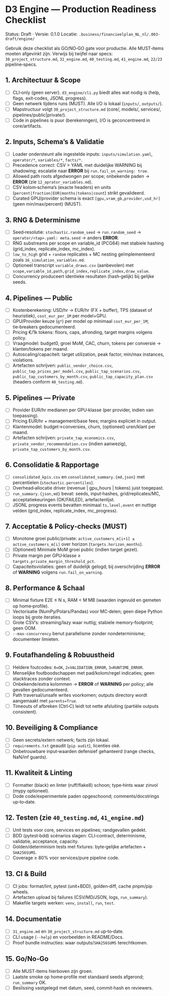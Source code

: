 # D3 Engine — Production Readiness Checklist

Status: Draft · Versie: 0.1.0
Locatie: `.business/financieelplan_NL_nl/.003-draft/engine/`

Gebruik deze checklist als GO/NO‑GO gate voor productie. Alle MUST‑items moeten afgevinkt zijn. Verwijs bij twijfel naar specs: `30_project_structure.md`, `31_engine.md`, `40_testing.md`, `41_engine.md`, `22/23` pipeline‑specs.

## 1. Architectuur & Scope

- [ ] CLI‑only (geen server). `d3_engine/cli.py` biedt alles wat nodig is (help, flags, exit‑codes, JSONL progress).
- [ ] Geen netwerk tijdens runs (MUST). Alle I/O is lokaal (`inputs/`, `outputs/`).
- [ ] Mapstructuur volgt `30_project_structure.md` (core/, models/, services/, pipelines/public|private/).
- [ ] Code in pipelines is puur (berekeningen), I/O is geconcentreerd in core/artifacts.

## 2. Inputs, Schema’s & Validatie

- [ ] Loader ondersteunt alle ingestelde inputs: `inputs/simulation.yaml`, `operator/*`, `variables/*`, `facts/*`.
- [ ] Precedence correct: CSV > YAML met duidelijke WARNING bij shadowing; escalatie naar **ERROR** bij `run.fail_on_warning: true`.
- [ ] Allowed path roots afgedwongen per scope; onbekende paden → **ERROR** (zie `12_oprator_variables.md`).
- [ ] CSV kolom‑schema’s (exacte headers) en units (`percent|fraction|EUR|months|tokens|count`) strikt gevalideerd.
- [ ] Curated GPU/provider schema is exact `[gpu,vram_gb,provider,usd_hr]` (geen min/max/percent) (MUST).

## 3. RNG & Determinisme

- [ ] Seed‑resolutie: `stochastic.random_seed` → `run.random_seed` → `operator/<tap>.yaml: meta.seed` → anders **ERROR**.
- [ ] RNG substreams per scope en variable_id (PCG64) met stabiele hashing (grid_index, replicate_index, mc_index).
- [ ] `low_to_high` grid + `random` replicates + MC nesting geïmplementeerd zoals `16_simulation_variables.md`.
- [ ] Optioneel transcript `variable_draws.csv` (aanbevolen) met `scope,variable_id,path,grid_index,replicate_index,draw_value`.
- [ ] Concurrency produceert identieke resultaten (hash‑gelijk) bij gelijke seeds.

## 4. Pipelines — Public

- [ ] Kostenberekening: USD/hr → EUR/hr (FX + buffer), TPS (dataset of heuristiek), `cost_eur_per_1M` per model+GPU.
- [ ] GPU/Provider keuze (`g*`) per model op minimaal `cost_eur_per_1M`; tie‑breakers gedocumenteerd.
- [ ] Pricing €/1k tokens: floors, caps, afronding, target margins volgens policy.
- [ ] Vraagmodel: budget0, groei MoM, CAC, churn, tokens per conversie → klanten/tokens per maand.
- [ ] Autoscaling/capaciteit: target utilization, peak factor, min/max instances, violations.
- [ ] Artefacten schrijven: `public_vendor_choice.csv`, `public_tap_prices_per_model.csv`, `public_tap_scenarios.csv`, `public_tap_customers_by_month.csv`, `public_tap_capacity_plan.csv` (headers conform `40_testing.md`).

## 5. Pipelines — Private

- [ ] Provider EUR/hr medianen per GPU‑klasse (per provider, indien van toepassing).
- [ ] Pricing EUR/hr + management/base fees; margins expliciet in output.
- [ ] Klantenmodel: budget→conversies, churn, (optioneel) uren/klant per maand.
- [ ] Artefacten schrijven: `private_tap_economics.csv`, `private_vendor_recommendation.csv` (indien aanwezig), `private_tap_customers_by_month.csv`.

## 6. Consolidatie & Rapportage

- [ ] `consolidated_kpis.csv` en `consolidated_summary.{md,json}` met percentielen (`stochastic.percentiles`).
- [ ] Overhead‑allocatie driver (revenue | gpu_hours | tokens) juist toegepast.
- [ ] `run_summary.{json,md}` bevat: seeds, input‑hashes, grid/replicates/MC, acceptatiekeuringen (OK/FAILED), artefactenlijst.
- [ ] JSONL progress events bevatten minimaal `ts,level,event` en nuttige velden (grid_index, replicate_index, mc_progress).

## 7. Acceptatie & Policy‑checks (MUST)

- [ ] Monotone groei public/private: `active_customers_m[i+1] ≥ active_customers_m[i]` over horizon (`targets.horizon_months`).
- [ ] (Optioneel) Minimale MoM groei public (indien target gezet).
- [ ] Private margin per GPU‑klasse ≥ `targets.private_margin_threshold_pct`.
- [ ] Capaciteitsviolaties: geen of duidelijk gelogd; bij overschrijding **ERROR** of **WARNING** volgens `run.fail_on_warning`.

## 8. Performance & Schaal

- [ ] Minimal fixture E2E ≤ N s, RAM < M MB (waarden ingevuld en gemeten op home‑profile).
- [ ] Vectorisatie (NumPy/Polars/Pandas) voor MC‑delen; geen diepe Python loops bij grote iteraties.
- [ ] Grote CSV’s: streaming/lazy waar nuttig; stabiele memory‑footprint; geen OOM.
- [ ] `--max-concurrency` benut parallelisme zonder nondeterminisme; documenteer limieten.

## 9. Foutafhandeling & Robuustheid

- [ ] Heldere foutcodes: `0=OK`, `2=VALIDATION_ERROR`, `3=RUNTIME_ERROR`.
- [ ] Menselijke foutboodschappen met pad/kolom/regel indicaties; geen stacktraces zonder context.
- [ ] Onbekende/extra kolommen → **ERROR** of **WARNING** per policy; alle gevallen gedocumenteerd.
- [ ] Path traversal/unsafe writes voorkomen; outputs directory wordt aangemaakt met `parents=True`.
- [ ] Timeouts of afbreken (Ctrl‑C) leidt tot nette afsluiting (partiële outputs consistent).

## 10. Beveiliging & Compliance

- [ ] Geen secrets/extern netwerk; facts zijn lokaal.
- [ ] `requirements.txt` geaudit (`pip audit`), licenties oké.
- [ ] Onbetrouwbare input‑waarden defensief gehanteerd (range checks, NaN/inf guards).

## 11. Kwaliteit & Linting

- [ ] Formatter (black) en linter (ruff/flake8) schoon; type‑hints waar zinvol (mypy optioneel).
- [ ] Dode code/experimentele paden opgeschoond; comments/docstrings up‑to‑date.

## 12. Testen (zie `40_testing.md`, `41_engine.md`)

- [ ] Unit tests voor core, services en pipelines; randgevallen gedekt.
- [ ] BDD (pytest‑bdd) scénarios slagen: CLI‑contract, determinisme, validatie, acceptance, capacity.
- [ ] Golden/determinism tests met fixtures: byte‑gelijke artefacten + `SHA256SUMS`.
- [ ] Coverage ≥ 80% voor services/pure pipeline code.

## 13. CI & Build

- [ ] CI jobs: format/lint, pytest (unit+BDD), golden‑diff, cache pnpm/pip wheels.
- [ ] Artefacten upload bij failures (CSV/MD/JSON, logs, `run_summary`).
- [ ] Makefile targets werken: `venv`, `install`, `run`, `test`.

## 14. Documentatie

- [ ] `31_engine.md` en `30_project_structure.md` up‑to‑date.
- [ ] CLI usage (`--help`) en voorbeelden in README/Docs.
- [ ] Proof bundle instructies: waar outputs/`SHA256SUMS` terechtkomen.

## 15. Go/No‑Go

- [ ] Alle MUST‑items hierboven zijn groen.
- [ ] Laatste smoke op home‑profile met standaard seeds afgerond; `run_summary` OK.
- [ ] Beslissing vastgelegd met datum, seed, commit‑hash en reviewers.

